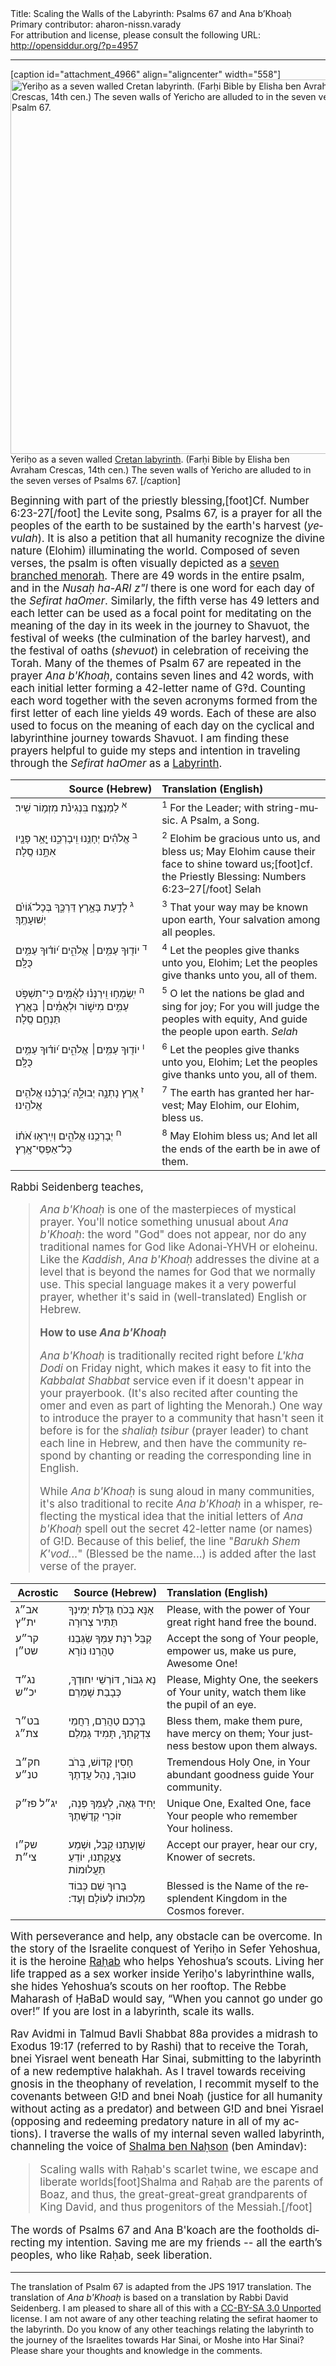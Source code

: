 <html>
<head></head>
<body>
Title: Scaling the Walls of the Labyrinth: Psalms 67 and Ana b’Khoaḥ<br />
Primary contributor: aharon-nissn.varady<br />
For attribution and license, please consult the following URL: <a href="http://opensiddur.org/?p=4957">http://opensiddur.org/?p=4957</a>
<p />
<hr />

[caption id="attachment_4966" align="aligncenter" width="558"]<a href="https://opensiddur.org/wp-content/uploads/2012/05/558px-Map_of_Jericho_in_14c_Farhi_Bible_by_Elisha_ben_Avraham_Crescas.jpg"><img src="https://opensiddur.org/wp-content/uploads/2012/05/558px-Map_of_Jericho_in_14c_Farhi_Bible_by_Elisha_ben_Avraham_Crescas.jpg" alt="Yeriḥo as a seven walled Cretan labyrinth. (Farḥi Bible by Elisha ben Avraham Crescas, 14th cen.) The seven walls of Yericho are alluded to in the seven verses of Psalm 67. " width="558" height="599" class="size-full wp-image-4966" /></a> Yeriḥo as a seven walled <a href="http://en.wikipedia.org/wiki/Labyrinth">Cretan labyrinth</a>. (Farḥi Bible by Elisha ben Avraham Crescas, 14th cen.) The seven walls of Yericho are alluded to in the seven verses of Psalms 67. [/caption]

<div class="english" lang="en" style="font-size: 1.2em;">
Beginning with part of the priestly blessing,[foot]Cf. Number 6:23-27[/foot] the Levite song, Psalms 67, is a prayer for all the peoples of the earth to be sustained by the earth's harvest (<em>yevulah</em>). It is also a petition that all humanity  recognize the divine nature (Elohim) illuminating the world. Composed of seven verses, the psalm is often visually depicted as a <a href="https://opensiddur.org/2011/06/shiviti-perceiving-the-world-as-an-expression-of-divine-oneness/">seven branched menorah</a>. There are 49 words in the entire psalm, and in the <em>Nusaḥ ha-ARI z"l</em> there is one word for each day of the <em>Sefirat haOmer</em>. Similarly, the fifth verse has 49 letters and each letter can be used as a focal point for meditating on the meaning of the day in its week in the journey to Shavuot, the festival of weeks (the culmination of the barley harvest), and the festival of oaths (<em>shevuot</em>) in celebration of receiving the Torah. Many of the themes of Psalm 67 are repeated in the prayer <em>Ana b'Khoaḥ</em>, contains seven lines and 42 words, with each initial letter forming a 42-letter name of G‽d. Counting each word together with the seven acronyms formed from the first letter of each line yields 49 words. Each of these are also used to focus on the meaning of each day on the cyclical and labyrinthine journey towards Shavuot. I am finding these prayers helpful to guide my steps and intention in traveling through the <em>Sefirat haOmer</em> as a <a href="http://en.wikipedia.org/wiki/Labyrinth">Labyrinth</a>.
</div>

<table style="margin-left: auto;margin-right: auto;" class="draggable">
<thead><tr><th id="x" style="text-align: right;">Source (Hebrew)</th><th style="text-align: left;">Translation (English)</th></tr></thead>
<tbody>
<tr>
<td style="vertical-align:top;" width="46%">
<div class="liturgy" lang="he">
<sup>א</sup> לַמְנַצֵּ֥ח בִּנְגִינֹ֗ת מִזְמ֥וֹר שִֽׁיר׃
</span></div></td>
 
<td style="vertical-align:top;" width="53%"><div class="english" lang="en">
<sup>1</sup> For the Leader; with string-music. A Psalm, a Song.
    </div></td></tr>


<tr><td style="vertical-align:top;" width="46%"><div class="liturgy" lang="he">
<sup>ב</sup> אֱלֹהִ֗ים יְחָנֵּ֥נוּ וִֽיבָרְכֵ֑נוּ
 יָ֤אֵ֥ר פָּנָ֖יו אִתָּ֣נוּ סֶֽלָה׃
</span></div></td>
 
<td style="vertical-align:top;" width="53%"><div class="english" lang="en">
<sup>2</sup> Elohim be gracious unto us, and bless us;
May Elohim cause their face to shine toward us;[foot]cf. the Priestly Blessing: Numbers 6:23–27[/foot] Selah
    </div></td></tr>


<tr><td style="vertical-align:top;" width="46%"><div class="liturgy" lang="he">
<sup>ג</sup> לָדַ֣עַת בָּאָ֣רֶץ דַּרְכֶּ֑ךָ
 בְּכָל־גּ֝וֹיִ֗ם יְשׁוּעָתֶֽךָ׃
</span></div></td>
 
<td style="vertical-align:top;" width="53%"><div class="english" lang="en">
<sup>3</sup> That your way may be known upon earth,
Your salvation among all peoples.
    </div></td></tr>


<tr><td style="vertical-align:top;" width="46%"><div class="liturgy" lang="he">
<sup>ד</sup> יוֹד֖וּךָ עַמִּ֥ים׀ אֱלֹהִ֑ים
 י֝וֹד֗וּךָ עַמִּ֥ים כֻּלָּֽם׃
</span></div></td>
 
<td style="vertical-align:top;" width="53%"><div class="english" lang="en">
<sup>4</sup> Let the peoples give thanks unto you, Elohim;
Let the peoples give thanks unto you, all of them.
    </div></td></tr>


<tr><td style="vertical-align:top;" width="46%"><div class="liturgy" lang="he">
<sup>ה</sup> יִֽשְׂמְח֥וּ וִֽירַנְּנ֗וּ לְאֻ֫מִּ֥ים 
כִּֽי־תִשְׁפֹּ֣ט עַמִּ֣ים מִישׁ֑וֹר
 וּלְאֻמִּ֓ים׀ בָּאָ֖רֶץ תַּנְחֵ֣ם סֶֽלָה׃
</span></div></td>
 
<td style="vertical-align:top;" width="53%"><div class="english" lang="en">
<sup>5</sup> O let the nations be glad and sing for joy;
For you will judge the peoples with equity,
And guide the people upon earth. <em>Selah</em>
    </div></td></tr>


<tr><td style="vertical-align:top;" width="46%"><div class="liturgy" lang="he">
<sup>ו</sup> יוֹד֖וּךָ עַמִּ֥ים׀ אֱלֹהִ֑ים
 י֝וֹד֗וּךָ עַמִּ֥ים כֻּלָּֽם׃
</span></div></td>
 
<td style="vertical-align:top;" width="53%"><div class="english" lang="en">
<sup>6</sup> Let the peoples give thanks unto you, Elohim;
Let the peoples give thanks unto you, all of them.
    </div></td></tr>


<tr><td style="vertical-align:top;" width="46%"><div class="liturgy" lang="he">
<sup>ז</sup> אֶ֭רֶץ נָתְנָ֣ה יְבוּלָ֑הּ
 יְ֝בָרְכֵ֗נוּ אֱלֹהִ֥ים אֱלֹהֵֽינוּ׃
</span></div></td>
 
<td style="vertical-align:top;" width="53%"><div class="english" lang="en">
<sup>7</sup> The earth has granted her harvest;
May Elohim, our Elohim, bless us.
    </div></td></tr>


<tr><td style="vertical-align:top;" width="46%"><div class="liturgy" lang="he">
<sup>ח</sup> יְבָרְכֵ֥נוּ אֱלֹהִ֑ים
 וְיִֽירְא֥וּ אֹ֝ת֗וֹ כָּל־אַפְסֵי־אָֽרֶץ׃
</span></div></td>
 
<td style="vertical-align:top;" width="53%"><div class="english" lang="en">
<sup>8</sup> May Elohim bless us;
And let all the ends of the earth be in awe of them.
</td></tr></tbody></table>

<div class="english" lang="en" style="font-size: 1.2em;">
Rabbi Seidenberg teaches,

<blockquote>

<em>Ana b'Khoaḥ</em> is one of the masterpieces of mystical prayer. You'll notice something unusual about <em>Ana b'Khoaḥ</em>: the word "God" does not appear, nor do any traditional names for God like Adonai-YHVH or eloheinu. Like the <em>Kaddish</em>, <em>Ana b'Khoaḥ</em> addresses the divine at a level that is beyond the names for God that we normally use. This special language makes it a very powerful prayer, whether it's said in (well-translated) English or Hebrew.

<strong>How to use <em>Ana b'Khoaḥ</em></strong>

<em>Ana b'Khoaḥ</em> is traditionally recited right before <em>L'kha Dodi</em> on Friday night, which makes it easy to fit into the <em>Kabbalat Shabbat</em> service even if it doesn't appear in your prayerbook. (It's also recited after counting the omer and even as part of lighting the Menorah.) One way to introduce the prayer to a community that hasn't seen it before is for the <em>shaliaḥ tsibur</em> (prayer leader) to chant each line in Hebrew, and then have the community respond by chanting or reading the corresponding line in English.

While <em>Ana b'Khoaḥ</em> is sung aloud in many communities, it's also traditional to recite <em>Ana b'Khoaḥ</em> in a whisper, reflecting the mystical idea that the initial letters of <em>Ana b'Khoaḥ</em> spell out the secret 42-letter name (or names) of G!D. Because of this belief, the line "<em>Barukh Shem K'vod...</em>" (Blessed be the name...) is added after the last verse of the prayer.</blockquote>
</div>

<table style="margin-left: auto;margin-right: auto;" class="draggable">
<thead><tr><th id="x" style="text-align: right;">Acrostic</th><th style="text-align: right;">Source (Hebrew)</th><th style="text-align: left;">Translation (English)</th></tr></thead>
<tbody>
<tr><td style="vertical-align:top;" width="16%">
<div class="scribe" lang="he">
אב״ג ית״ץ
</span></div></td>

<td style="vertical-align:top;" width="30%">
<div class="liturgy" lang="he">
אָנָּא בְּכֹחַ 
גְּדֻלַּת יְמִינְךָ 
תַּתִּיר צְרוּרָה
</span></div></td>

<td style="vertical-align:top;" width="50%"><div class="english" lang="en">
Please, with the power 
of Your great right hand
free the bound.
</td></tr>


<tr><td style="vertical-align:top;" width="16%">
<div class="scribe" lang="he">
קר״ע שט״ן
</span></div></td>

<td style="vertical-align:top;" width="30%">
<div class="liturgy" lang="he">
קַבֵּל רִנַּת 
עַמְּךָ שַׂגְּבֵנוּ 
טַהֲרֵנוּ נוֹרָא
</span></div></td>

<td style="vertical-align:top;" width="50%"><div class="english" lang="en">
Accept the song 
of Your people, empower us,
make us pure, Awesome One!
</td></tr>


<tr><td style="vertical-align:top;" width="16%">
<div class="scribe" lang="he">
נג״ד יכ״ש
</span></div></td>

<td style="vertical-align:top;" width="30%">
<div class="liturgy" lang="he">
נָא גִבּוֹר, 
דּוֹרְשֵׁי יִחוּדְךָ, 
כְּבָבַת שָׁמְרֵם
</span></div></td>

<td style="vertical-align:top;" width="50%"><div class="english" lang="en">
Please, Mighty One, 
the seekers of Your unity,
watch them like the pupil of an eye.
</td></tr>


<tr><td style="vertical-align:top;" width="16%">
<div class="scribe" lang="he">
בט״ר צת״ג
</span></div></td>

<td style="vertical-align:top;" width="30%">
<div class="liturgy" lang="he">
בָּרְכֵם טַהֲרֵם, 
רַחֲמֵי צִדְקָתְךָ, 
תָּמִיד גָּמְלֵם
</span></div></td>

<td style="vertical-align:top;" width="50%"><div class="english" lang="en">
Bless them, make them pure,
have mercy on them; Your justness
bestow upon them always.
</td></tr>


<tr><td style="vertical-align:top;" width="16%">
<div class="scribe" lang="he">
חק״ב טנ״ע
</span></div></td>

<td style="vertical-align:top;" width="30%">
<div class="liturgy" lang="he">
חָסִין קָדוֹשׁ, 
בְּרֹב טוּבְךָ, 
נַהֵל עֲדָתֶךָ
</span></div></td>

<td style="vertical-align:top;" width="50%"><div class="english" lang="en">
Tremendous Holy One, 
in Your abundant goodness 
guide Your community.
</td></tr>


<tr><td style="vertical-align:top;" width="16%">
<div class="scribe" lang="he">
יג״ל פז״ק
</span></div></td>

<td style="vertical-align:top;" width="30%">
<div class="liturgy" lang="he">
יָחִיד גֵּאֶה, 
לְעַמְּךָ פְּנֵה, 
זוֹכְרֵי קְדֻשָּׁתֶךָ
</span></div></td>

<td style="vertical-align:top;" width="50%"><div class="english" lang="en">
Unique One, Exalted One, 
face Your people
who remember Your holiness.
</td></tr>


<tr><td style="vertical-align:top;" width="16%">
<div class="scribe" lang="he">
שק״ו צי״ת
</span></div></td>

<td style="vertical-align:top;" width="30%">
<div class="liturgy" lang="he">
שַׁוְעָתֵנוּ קַבֵּל, 
וּשְׁמַע צַעֲקָתֵנוּ, 
יוֹדֵעַ תַּעֲלוּמוֹת
</span></div></td>

<td style="vertical-align:top;" width="50%"><div class="english" lang="en">
Accept our prayer, 
hear our cry,
Knower of secrets.
</td></tr>


<tr><td style="vertical-align:top;" width="16%"></td>

<td style="vertical-align:top;" width="30%">
<div class="liturgy" lang="he">
 בָּרוּךְ שֵׁם 
כְּבוֹד מַלְכוּתוֹ 
לְעוֹלָם וָעֶד:‏
 </span></div></td>

<td style="vertical-align:top;" width="50%"><div class="english" lang="en">
Blessed is the Name
of the resplendent Kingdom 
in the Cosmos forever.
</td></tr></tbody></table>

<div class="english" lang="en" style="font-size: 1.2em;">
With perseverance and help, any obstacle can be overcome. In the story of the Israelite conquest of Yeriḥo in Sefer Yehoshua, it is the heroine <a href="http://en.wikipedia.org/wiki/Rahab">Raḥab</a> who helps Yehoshua’s scouts. Living her life trapped as a sex worker inside Yeriḥo's labyrinthine walls, she hides Yehoshua’s scouts on her rooftop. The Rebbe Maharash of ḤaBaD would say, “When you cannot go under go over!” If you are lost in a labyrinth, scale its walls.

Rav Avidmi in Talmud Bavli Shabbat 88a provides a midrash to Exodus 19:17 (referred to by Rashi) that to receive the Torah, bnei Yisrael went beneath Har Sinai, submitting to the labyrinth of a new redemptive halakhah. As I travel towards receiving gnosis in the theophany of revelation, I recommit myself to the covenants between G!D and bnei Noaḥ (justice for all humanity without acting as a predator) and between G!D and bnei Yisrael (opposing and redeeming predatory nature in all of my actions). I traverse the walls of my internal seven walled labyrinth, channeling the voice of <a href="http://en.wikipedia.org/wiki/Salmon_%28biblical_figure%29">Shalma ben Naḥson</a> (ben Amindav):

<blockquote>Scaling walls with Raḥab's
scarlet twine, we escape
and liberate worlds[foot]Shalma and Raḥab are the parents of Boaz, and thus, the great-great-great grandparents of King David, and thus progenitors of the Messiah.[/foot]</blockquote>

The words of Psalms 67 and Ana B'koach are the footholds directing my intention. Saving me are my friends --  all the earth’s peoples, who like Raḥab, seek liberation.
</div>

<hr />

The translation of Psalm 67 is adapted from the JPS 1917 translation. The translation of <em>Ana b'Khoaḥ</em> is based on a translation by Rabbi David Seidenberg. I am pleased to share all of this with a <a href="https://creativecommons.org/licenses/by-sa/3.0/">CC-BY-SA 3.0 Unported</a> license. I am not aware of any other teaching relating the sefirat haomer to the labyrinth. Do you know of any other teachings relating the labyrinth to the journey of the Israelites towards Har Sinai, or Moshe into Har Sinai? Please share your thoughts and knowledge in the comments.
</body>
</html>